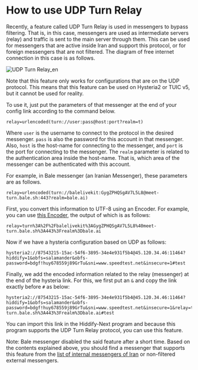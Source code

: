 <div dir="ltr" markdown="1">

# How to use UDP Turn Relay
Recently, a feature called UDP Turn Relay is used in messengers to bypass filtering. That is, in this case, messengers are used as intermediate servers (relay) and traffic is sent to the main server through them. This can be used for messengers that are active inside Iran and support this protocol, or for foreign messengers that are not filtered. The diagram of free internet connection in this case is as follows.

<div alifn=center>

![UDP Turn Relay_en](https://github.com/hiddify/hiddify-next/assets/125398461/037262d4-ad89-45c0-bcab-c6504c08d3df)
</div>

Note that this feature only works for configurations that are on the UDP protocol. This means that this feature can be used on Hysteria2 or TUIC v5, but it cannot be used for reality.

To use it, just put the parameters of that messenger at the end of your config link according to the command below.

```
relay=urlencoded(turn://user:pass@host:port?realm=t)
```

Where `user` is the username to connect to the protocol in the desired messenger. `pass` is also the password for this account in that messenger. Also, `host` is the host-name for connecting to the messenger, and `port` is the port for connecting to the messenger. The `realm` parameter is related to the authentication area inside the host-name. That is, which area of the messenger can be authenticated with this account.

For example, in Bale messenger (an Iranian Messenger), these parameters are as follows.

```
relay=urlencoded(turn://balelivekit:GygZPHQSgAV7L5L8@meet-turn.bale.sh:443?realm=bale.ai)
```

First, you convert this information to UTF-8 using an Encoder. For example, you can use [this Encoder](https://www.urlencoder.org/), the output of which is as follows:

```
relay=turn%3A%2F%2Fbalelivekit%3AGygZPHQSgAV7L5L8%40meet-turn.bale.sh%3A443%3Frealm%3Dbale.ai
```

Now if we have a hysteria configuration based on UDP as follows:

```
hysteria2://87543215-15ac-54f6-3895-34e4e931f5b4@45.120.34.46:11464?hiddify=1&obfs=salamander&obfs-password=bdgf!huy678559j89GrTu&sni=www.speedtest.net&insecure=1#test
```

Finally, we add the encoded information related to the relay (messenger) at the end of the hysteria link. For this, we first put an `&` and copy the link exactly before `#` as below:

```
hysteria2://87543215-15ac-54f6-3895-34e4e931f5b4@45.120.34.46:11464?hiddify=1&obfs=salamander&obfs-password=bdgf!huy678559j89GrTu&sni=www.speedtest.net&insecure=1&relay=turn%3A%2F%2Fbalelivekit%3AGygZPHQSgAV7L5L8%40meet-turn.bale.sh%3A443%3Frealm%3Dbale.ai#test
```

You can import this link in the Hiddify-Next program and because this program supports the UDP Turn Relay protocol, you can use this feature.

Note: Bale messenger disabled the said feature after a short time. Based on the contents explained above, you should find a messenger that supports this feature from the [list of internal messengers of Iran](https://eservices.ito.gov.ir/Page/IPListMessenger) or non-filtered external messengers.